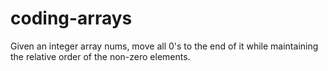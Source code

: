 # coding-arrays

Given an integer array nums, move all 0's to the end of it while maintaining the relative order of the non-zero elements.
